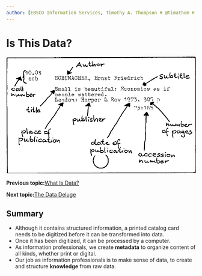 ```yaml
---
author: [EBSCO Information Services, Timothy A. Thompson ⍝ @timathom ⍝ @timathom@indieweb.social, timothy.thompson@yale.edu]
---
```


# Is This Data?

![Catalog card taken from the digital version of the book Documentation made easy.](../../submaps/../img/introduction/catalog_card.png "Catalog Card")

**Previous topic:**[What Is Data?](../../day_1/lesson_0/what_is_data.md)

**Next topic:**[The Data Deluge](../../day_1/lesson_0/data_deluge.md)

## Summary

-   Although it contains structured information, a printed catalog card needs to be digitized before it can be transformed into data.
-   Once it has been digitized, it can be processed by a computer.
-   As information professionals, we create **metadata** to organize content of all kinds, whether print or digital.
-   Our job as information professionals is to make sense of data, to create and structure **knowledge** from raw data.

